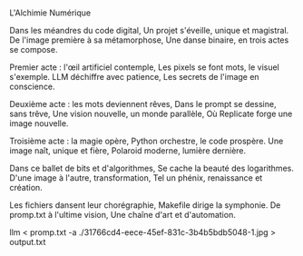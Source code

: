 ###

L'Alchimie Numérique

Dans les méandres du code digital,
Un projet s'éveille, unique et magistral.
De l'image première à sa métamorphose,
Une danse binaire, en trois actes se compose.

Premier acte : l'œil artificiel contemple,
Les pixels se font mots, le visuel s'exemple.
LLM déchiffre avec patience,
Les secrets de l'image en conscience.

Deuxième acte : les mots deviennent rêves,
Dans le prompt se dessine, sans trêve,
Une vision nouvelle, un monde parallèle,
Où Replicate forge une image nouvelle.

Troisième acte : la magie opère,
Python orchestre, le code prospère.
Une image naît, unique et fière,
Polaroid moderne, lumière dernière.

Dans ce ballet de bits et d'algorithmes,
Se cache la beauté des logarithmes.
D'une image à l'autre, transformation,
Tel un phénix, renaissance et création.

Les fichiers dansent leur chorégraphie,
Makefile dirige la symphonie.
De promp.txt à l'ultime vision,
Une chaîne d'art et d'automation.

llm < promp.txt -a ./31766cd4-eece-45ef-831c-3b4b5bdb5048-1.jpg > output.txt
